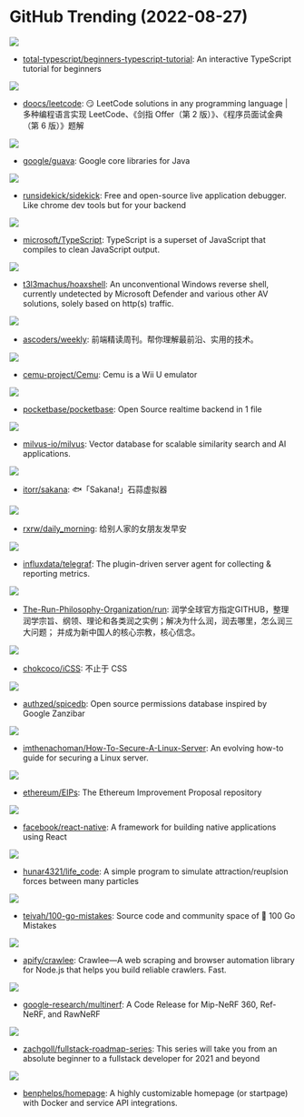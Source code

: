 # GitHub Trending (2022-08-27)

![](https://img.shields.io/badge/TypeScript-New%20459-green?style=flat-square&logo=appveyor)
- [total-typescript/beginners-typescript-tutorial](https://github.com/total-typescript/beginners-typescript-tutorial): An interactive TypeScript tutorial for beginners

![](https://img.shields.io/badge/Java-New%20273-green?style=flat-square&logo=appveyor)
- [doocs/leetcode](https://github.com/doocs/leetcode): 😏 LeetCode solutions in any programming language | 多种编程语言实现 LeetCode、《剑指 Offer（第 2 版）》、《程序员面试金典（第 6 版）》题解

![](https://img.shields.io/badge/Java-New%2011-green?style=flat-square&logo=appveyor)
- [google/guava](https://github.com/google/guava): Google core libraries for Java

![](https://img.shields.io/badge/Java-New%20153-green?style=flat-square&logo=appveyor)
- [runsidekick/sidekick](https://github.com/runsidekick/sidekick): Free and open-source live application debugger. Like chrome dev tools but for your backend

![](https://img.shields.io/badge/TypeScript-New%2036-green?style=flat-square&logo=appveyor)
- [microsoft/TypeScript](https://github.com/microsoft/TypeScript): TypeScript is a superset of JavaScript that compiles to clean JavaScript output.

![](https://img.shields.io/badge/Python-New%2097-green?style=flat-square&logo=appveyor)
- [t3l3machus/hoaxshell](https://github.com/t3l3machus/hoaxshell): An unconventional Windows reverse shell, currently undetected by Microsoft Defender and various other AV solutions, solely based on http(s) traffic.

![](https://img.shields.io/badge/JavaScript-New%2022-green?style=flat-square&logo=appveyor)
- [ascoders/weekly](https://github.com/ascoders/weekly): 前端精读周刊。帮你理解最前沿、实用的技术。

![](https://img.shields.io/badge/C%2B%2B-New%20390-green?style=flat-square&logo=appveyor)
- [cemu-project/Cemu](https://github.com/cemu-project/Cemu): Cemu is a Wii U emulator

![](https://img.shields.io/badge/Go-New%20270-green?style=flat-square&logo=appveyor)
- [pocketbase/pocketbase](https://github.com/pocketbase/pocketbase): Open Source realtime backend in 1 file

![](https://img.shields.io/badge/Go-New%20126-green?style=flat-square&logo=appveyor)
- [milvus-io/milvus](https://github.com/milvus-io/milvus): Vector database for scalable similarity search and AI applications.

![](https://img.shields.io/badge/JavaScript-New%20198-green?style=flat-square&logo=appveyor)
- [itorr/sakana](https://github.com/itorr/sakana): 🐟「Sakana!」石蒜虚拟器

![](https://img.shields.io/badge/Python-New%20632-green?style=flat-square&logo=appveyor)
- [rxrw/daily_morning](https://github.com/rxrw/daily_morning): 给别人家的女朋友发早安

![](https://img.shields.io/badge/Go-New%205-green?style=flat-square&logo=appveyor)
- [influxdata/telegraf](https://github.com/influxdata/telegraf): The plugin-driven server agent for collecting & reporting metrics.

![](https://img.shields.io/badge/none-New%20133-green?style=flat-square&logo=appveyor)
- [The-Run-Philosophy-Organization/run](https://github.com/The-Run-Philosophy-Organization/run): 润学全球官方指定GITHUB，整理润学宗旨、纲领、理论和各类润之实例；解决为什么润，润去哪里，怎么润三大问题； 并成为新中国人的核心宗教，核心信念。

![](https://img.shields.io/badge/CSS-New%207-green?style=flat-square&logo=appveyor)
- [chokcoco/iCSS](https://github.com/chokcoco/iCSS): 不止于 CSS

![](https://img.shields.io/badge/Go-New%2016-green?style=flat-square&logo=appveyor)
- [authzed/spicedb](https://github.com/authzed/spicedb): Open source permissions database inspired by Google Zanzibar

![](https://img.shields.io/badge/none-New%2029-green?style=flat-square&logo=appveyor)
- [imthenachoman/How-To-Secure-A-Linux-Server](https://github.com/imthenachoman/How-To-Secure-A-Linux-Server): An evolving how-to guide for securing a Linux server.

![](https://img.shields.io/badge/Solidity-New%208-green?style=flat-square&logo=appveyor)
- [ethereum/EIPs](https://github.com/ethereum/EIPs): The Ethereum Improvement Proposal repository

![](https://img.shields.io/badge/JavaScript-New%2020-green?style=flat-square&logo=appveyor)
- [facebook/react-native](https://github.com/facebook/react-native): A framework for building native applications using React

![](https://img.shields.io/badge/C%2B%2B-New%2047-green?style=flat-square&logo=appveyor)
- [hunar4321/life_code](https://github.com/hunar4321/life_code): A simple program to simulate attraction/reuplsion forces between many particles

![](https://img.shields.io/badge/Go-New%20131-green?style=flat-square&logo=appveyor)
- [teivah/100-go-mistakes](https://github.com/teivah/100-go-mistakes): Source code and community space of 📖 100 Go Mistakes

![](https://img.shields.io/badge/TypeScript-New%20257-green?style=flat-square&logo=appveyor)
- [apify/crawlee](https://github.com/apify/crawlee): Crawlee—A web scraping and browser automation library for Node.js that helps you build reliable crawlers. Fast.

![](https://img.shields.io/badge/Python-New%20193-green?style=flat-square&logo=appveyor)
- [google-research/multinerf](https://github.com/google-research/multinerf): A Code Release for Mip-NeRF 360, Ref-NeRF, and RawNeRF

![](https://img.shields.io/badge/JavaScript-New%2017-green?style=flat-square&logo=appveyor)
- [zachgoll/fullstack-roadmap-series](https://github.com/zachgoll/fullstack-roadmap-series): This series will take you from an absolute beginner to a fullstack developer for 2021 and beyond

![](https://img.shields.io/badge/JavaScript-New%2028-green?style=flat-square&logo=appveyor)
- [benphelps/homepage](https://github.com/benphelps/homepage): A highly customizable homepage (or startpage) with Docker and service API integrations.

